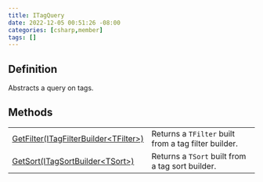 ```yaml
---
title: ITagQuery
date: 2022-12-05 00:51:26 -08:00
categories: [csharp,member]
tags: []
---
```


## Definition

Abstracts a query on tags.

## Methods
<table><tr><td><!--/posts/csharp.member.entitydb.abstractions.queries.itagquery.getfilter/--><a href='#'>GetFilter(ITagFilterBuilder&lt;TFilter&gt;)</a></td><td>
Returns a <code class='language-plaintext highlighter-rouge'>TFilter</code> built from a tag filter builder.
</td></tr><tr><td><!--/posts/csharp.member.entitydb.abstractions.queries.itagquery.getsort/--><a href='#'>GetSort(ITagSortBuilder&lt;TSort&gt;)</a></td><td>
Returns a <code class='language-plaintext highlighter-rouge'>TSort</code> built from a tag sort builder.
</td></tr></table>
